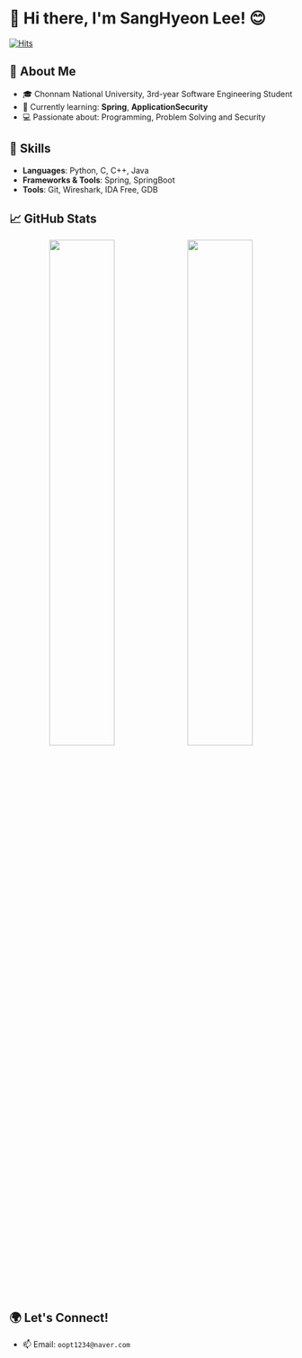 
# 👋 Hi there, I'm SangHyeon Lee! 😊

[![Hits](https://hits.seeyoufarm.com/api/count/incr/badge.svg?url=https%3A%2F%2Fgithub.com%2Fsanghyeon1225&count_bg=%2376FB11&title_bg=%23198BD7&icon=github.svg&icon_color=%23000000&title=Visitors&edge_flat=false)](https://hits.seeyoufarm.com)

## 🚀 About Me
- 🎓 Chonnam National University, 3rd-year Software Engineering Student  
- 🌱 Currently learning: **Spring**, **ApplicationSecurity** 
- 💻 Passionate about: Programming, Problem Solving and Security

## 🧠 Skills
- **Languages**: Python, C, C++, Java
- **Frameworks & Tools**: Spring, SpringBoot
- **Tools**: Git, Wireshark, IDA Free, GDB

## 📈 GitHub Stats
<p align="center">
  <img src="https://github-readme-stats.vercel.app/api?username=sanghyeon1225&show_icons=true&theme=tokyonight" width="48%" />
  <img src="https://github-readme-streak-stats.herokuapp.com?user=sanghyeon1225&theme=tokyonight" width="48%" />
</p>

## 🌍 Let's Connect!
- 📫 Email: `oopt1234@naver.com`